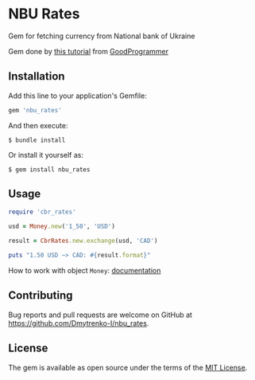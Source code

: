 # NBU Rates

Gem for fetching currency from National bank of Ukraine

Gem done by [this tutorial](https://www.youtube.com/watch?v=rTRzXBWGmvI) from [GoodProgrammer](https://www.youtube.com/channel/UCDPdTky4sQtQEwOLAe5v-NA)


## Installation

Add this line to your application's Gemfile:

```rb
gem 'nbu_rates'
```

And then execute:

    $ bundle install

Or install it yourself as:

    $ gem install nbu_rates

## Usage

``` rb
require 'cbr_rates'

usd = Money.new('1_50', 'USD')

result = CbrRates.new.exchange(usd, 'CAD')

puts "1.50 USD ~> CAD: #{result.format}"
```

How to work with object `Money`: [documentation](https://github.com/RubyMoney/money)

## Contributing

Bug reports and pull requests are welcome on GitHub at https://github.com/Dmytrenko-I/nbu_rates.

## License

The gem is available as open source under the terms of the [MIT License](https://opensource.org/licenses/MIT).
